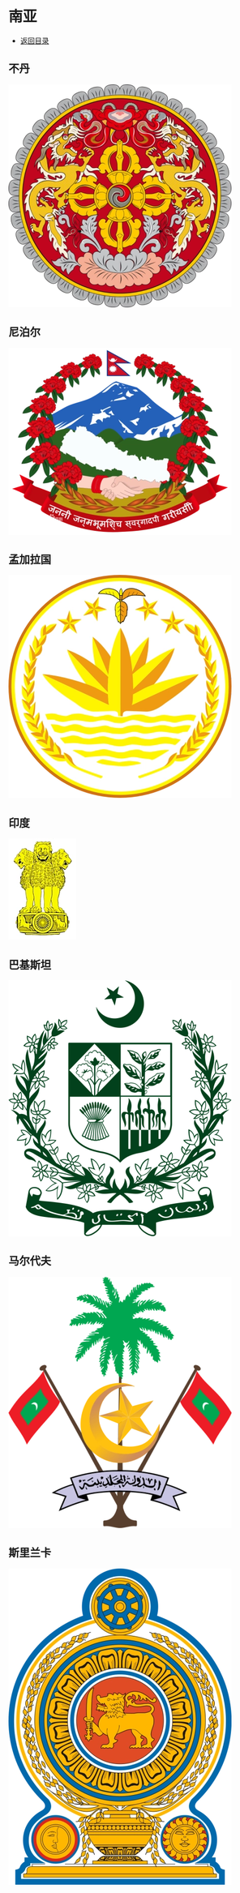# 南亚
+ [返回目录](../README.md)
## 不丹
![](不丹.webp)
## 尼泊尔
![](尼泊尔.webp)
## 孟加拉国
![](孟加拉国.webp)
## 印度
![](印度.webp)
## 巴基斯坦
![](巴基斯坦.webp)
## 马尔代夫
![](马尔代夫.webp)
## 斯里兰卡
![](斯里兰卡.webp)